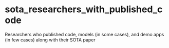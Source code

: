 # sota_researchers_with_published_code
Researchers who published code, models (in some cases), and demo apps (in few cases) along with their SOTA paper

